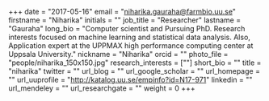 +++
date = "2017-05-16"
email = "niharika.gauraha@farmbio.uu.se"
firstname = "Niharika"
initials = ""
job_title = "Researcher"
lastname = "Gauraha"
long_bio = "Computer scientist and Pursuing PhD. Research interests focused on machine learning and statistical data analysis. Also, Application expert at the UPPMAX high performance computing center at Uppsala University."
nickname = "Niharika"
orcid = ""
photo_file = "people/niharika_150x150.jpg"
research_interests = [""]
short_bio = ""
title = "niharika"
twitter = ""
url_blog = ""
url_google_scholar = ""
url_homepage = ""
url_uuprofile = "http://katalog.uu.se/empinfo?id=N17-971"
linkedin = ""
url_mendeley = ""
url_researchgate = ""
weight = 0
+++


